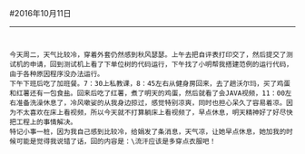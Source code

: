 #2016年10月11日
- - - - -
#
    今天周二，天气比较冷，穿着外套仍然感到秋风瑟瑟。上午去把自评表打印交了，然后提交了测试机的申请，回到测试机上看了下单位树的代码运行，下午找了小明帮我搭建范例的运行代码，由于各种原因程序没办法运行。
    下午下班后吃了加班餐。7：30上私教课，8：45左右从健身房回来，去了趟沃尔玛，买了鸡蛋和红薯还有一包食盐。回来后吃了红薯，煮了明天的鸡蛋，然后就看了会JAVA视频，11：00左右准备洗澡休息了，冷风嗽娑的从我身边掠过，感觉特别凉爽，同时也担心呆久了容易着凉。因为不太喜欢在床上看视频，所以今天就不打算躺床上看视频了，早点休息，明天精神好了好尽快把工程上的事情解决。
    特记小事一桩，因为我自己感到比较冷，给娟发了条消息，天气凉，让她早点休息，她加我的时候可能是觉得我说错了话，回的内容是：\流汗应该是多穿点衣服吧！